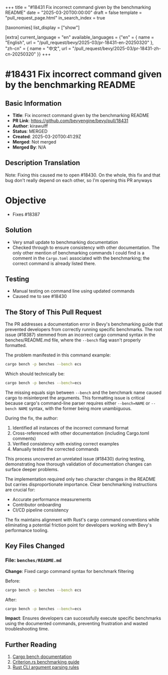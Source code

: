 +++
title = "#18431 Fix incorrect command given by the benchmarking README"
date = "2025-03-20T00:00:00"
draft = false
template = "pull_request_page.html"
in_search_index = true

[taxonomies]
list_display = ["show"]

[extra]
current_language = "en"
available_languages = {"en" = { name = "English", url = "/pull_request/bevy/2025-03/pr-18431-en-20250320" }, "zh-cn" = { name = "中文", url = "/pull_request/bevy/2025-03/pr-18431-zh-cn-20250320" }}
+++

# #18431 Fix incorrect command given by the benchmarking README

## Basic Information
- **Title**: Fix incorrect command given by the benchmarking README
- **PR Link**: https://github.com/bevyengine/bevy/pull/18431
- **Author**: kirawulff
- **Status**: MERGED
- **Created**: 2025-03-20T00:41:29Z
- **Merged**: Not merged
- **Merged By**: N/A

## Description Translation
Note: Fixing this caused me to open #18430. On the whole, this fix and that bug don't really depend on each other, so I'm opening this PR anyways

# Objective

- Fixes #18387 

## Solution

- Very small update to benchmarking documentation
- Checked through to ensure consistency with other documentation. The only other mention of benchmarking commands I could find is a comment in the `Cargo.toml` associated with the benchmarking; the correct command is already listed there.

## Testing

- Manual testing on command line using updated commands
- Caused me to see #18430


## The Story of This Pull Request

The PR addresses a documentation error in Bevy's benchmarking guide that prevented developers from correctly running specific benchmarks. The root issue (#18387) stemmed from an incorrect cargo command syntax in the benches/README.md file, where the `--bench` flag wasn't properly formatted.

The problem manifested in this command example:
```sh
cargo bench -p benches --bench ecs
```
Which should technically be:
```sh
cargo bench -p benches --bench=ecs
```
The missing equals sign between `--bench` and the benchmark name caused cargo to misinterpret the arguments. This formatting issue is critical because cargo's command-line parser requires either `--bench=NAME` or `--bench NAME` syntax, with the former being more unambiguous.

During the fix, the author:
1. Identified all instances of the incorrect command format
2. Cross-referenced with other documentation (including Cargo.toml comments)
3. Verified consistency with existing correct examples
4. Manually tested the corrected commands

This process uncovered an unrelated issue (#18430) during testing, demonstrating how thorough validation of documentation changes can surface deeper problems.

The implementation required only two character changes in the README but carries disproportionate importance. Clear benchmarking instructions are crucial for:
- Accurate performance measurements
- Contributor onboarding
- CI/CD pipeline consistency

The fix maintains alignment with Rust's cargo command conventions while eliminating a potential friction point for developers working with Bevy's performance tooling.

## Key Files Changed

### File: `benches/README.md`
**Change**: Fixed cargo command syntax for benchmark filtering

Before:
```sh
cargo bench -p benches --bench ecs
```

After:
```sh
cargo bench -p benches --bench=ecs
```

**Impact**: Ensures developers can successfully execute specific benchmarks using the documented commands, preventing frustration and wasted troubleshooting time.

## Further Reading
1. [Cargo bench documentation](https://doc.rust-lang.org/cargo/commands/cargo-bench.html)
2. [Criterion.rs benchmarking guide](https://bheisler.github.io/criterion.rs/book/criterion_rs.html)
3. [Rust CLI argument parsing rules](https://doc.rust-lang.org/book/ch12-01-accepting-command-line-arguments.html)